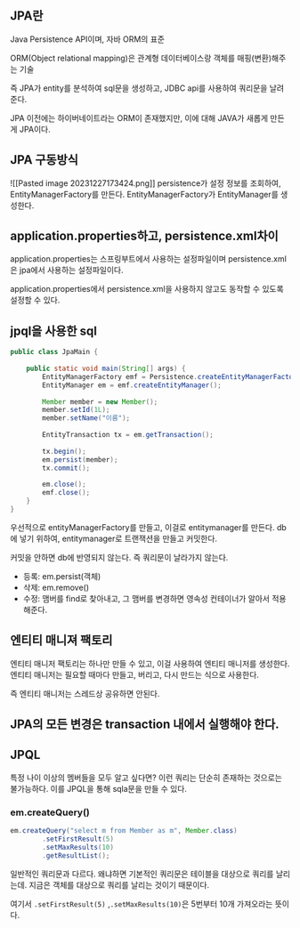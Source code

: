 ## JPA란
Java Persistence API이며, 자바 ORM의 표준

ORM(Object relational mapping)은 관계형 데이터베이스랑 객체를 매핑(변환)해주는 기술

즉 JPA가 entity를 분석하여 sql문을 생성하고, JDBC api를 사용하여 쿼리문을 날려준다. 

JPA 이전에는 하이버네이트라는 ORM이 존재했지만, 이에 대해 JAVA가 새롭게 만든게 JPA이다.
## JPA 구동방식
![[Pasted image 20231227173424.png]]
persistence가 설정 정보를 조회하여, EntityManagerFactory를 만든다.
EntityManagerFactory가 EntityManager를 생성한다.

## application.properties하고, persistence.xml차이
application.properties는 스프링부트에서 사용하는 설정파일이며
persistence.xml은 jpa에서 사용하는 설정파일이다.

application.properties에서 persistence.xml을 사용하지 않고도 동작할 수 있도록 설정할 수 있다.

## jpql을 사용한 sql
```java
public class JpaMain {  
  
    public static void main(String[] args) {  
        EntityManagerFactory emf = Persistence.createEntityManagerFactory("hello");  
        EntityManager em = emf.createEntityManager();  
  
        Member member = new Member();  
        member.setId(1L);  
        member.setName("이름");  
  
        EntityTransaction tx = em.getTransaction();  
  
        tx.begin();  
        em.persist(member);  
        tx.commit();  
  
        em.close();  
        emf.close();  
    }  
}
```
우선적으로 entityManagerFactory를 만들고, 이걸로 entitymanager를 만든다.
db에 넣기 위하여, entitymanager로 트랜잭션을 만들고 커밋한다.

커밋을 안하면 db에 반영되지 않는다. 즉 쿼리문이 날라가지 않는다.

* 등록: em.persist(객체) 
* 삭제: em.remove()
* 수정: 맴버를 find로 찾아내고, 그 맴버를 변경하면 영속성 컨테이너가 알아서 적용해준다.

## 엔티티 매니져 팩토리
엔티티 매니저 팩토리는 하나만 만들 수 있고, 이걸 사용하여 엔티티 매니저를 생성한다.
엔티티 매니저는 필요할 때마다 만들고, 버리고, 다시 만드는 식으로 사용한다.

즉 엔티티 매니저는 스레드상 공유하면 안된다. 

## JPA의 모든 변경은 transaction 내에서 실행해야 한다.

## JPQL
특정 나이 이상의 멤버들을 모두 알고 싶다면? 이런 쿼리는 단순히 존재하는 것으로는 불가능하다. 이를 JPQL을 통해 sqla문을 만들 수 있다.
### em.createQuery()
```java
em.createQuery("select m from Member as m", Member.class)
		.setFirstResult(5)  
		.setMaxResults(10)
		.getResultList();
```
일반적인 쿼리문과 다르다.
 왜냐하면 기본적인 쿼리문은 테이블을 대상으로 쿼리를 날리는데. 지금은 객체를 대상으로 쿼리를 날리는 것이기 때문이다.


여기서 `.setFirstResult(5)`  ,`.setMaxResults(10)`은 5번부터 10개 가져오라는 뜻이다.